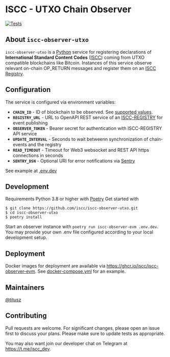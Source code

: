 # ISCC - UTXO Chain Observer

[![Tests](https://github.com/iscc/iscc-observer-utxo/actions/workflows/tests.yml/badge.svg)](https://github.com/iscc/iscc-observer-utxo/actions/workflows/tests.yml)

## About `iscc-observer-utxo`
`iscc-observer-utxo` is a [Python](https://python.org) service for registering declarations of
**International Standard Content Codes** ([ISCC](https://iscc.codes)) coming from UTXO compatible
blockchains like Bitcoin. Instances of this service observe relevant on-chain OP_RETURN messages
and register them on an [ISCC Registry](https://github.com/iscc/iscc-registry).

## Configuration

The service is configured via environment variables:

- **`CHAIN_ID`** - ID of blockchain to be observed. See [supported values](https://core.iscc.codes/constants/#iscc_core.constants.ST_ID--st_id).
- **`REGISTRY_URL`** - URL to OpenAPI REST service of an [ISCC-REGISTRY](https://github.com/iscc/iscc-registry) for event publishing
- **`OBSERVER_TOKEN`** - Bearer secret for authentication with ISCC-REGISTRY API service
- **`UPDATE_INTERVAL`** - Seconds to wait betweenn synchronization of chain-events and the registry
- **`READ_TIMEOUT`** - Timeout for Web3 websocket and REST API https connections in seconds
- **`SENTRY_DSN`** - Optional URI for error notifications via [Sentry](https://sentry.io)

See example at [.env.dev](.env.dev)

## Development
Requirements Python 3.8 or higher with [Poetry](https://python-poetry.org/)
Get started with
```shell
$ git clone https://github.com/iscc/iscc-observer-utxo.git
$ cd iscc-observer-utxo
$ poetry install
```

Start an observer instance with `poetry run iscc-observer-evm .env.dev`.
You may provide your own .env file configured according to your local development setup.

## Deployment

Docker images for deployment are available via https://ghcr.io/iscc/iscc-observer-evm.
See [docker-compose.yml](docker-compose.yml) for an example.


## Maintainers
[@titusz](https://github.com/titusz)

## Contributing

Pull requests are welcome. For significant changes, please open an issue first to discuss your
plans. Please make sure to update tests as appropriate.

You may also want join our developer chat on Telegram at <https://t.me/iscc_dev>.
